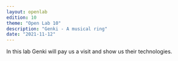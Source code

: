 ```yaml
---
layout: openlab
edition: 10
theme: "Open Lab 10"
description: "Genki - A musical ring"
date: "2021-11-12"
---
```


In this lab Genki will pay us a visit and show us their technologies.
